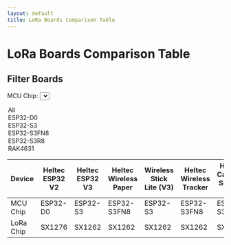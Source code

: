 ```yaml
---
layout: default
title: LoRa Boards Comparison Table
---
```


# LoRa Boards Comparison Table

## Filter Boards

<label for="mcuChip">MCU Chip:</label>
<select id="mcuChip" onchange="filterTable()">
  <option value="">All</option>
  <option value="ESP32-D0">ESP32-D0</option>
  <option value="ESP32-S3">ESP32-S3</option>
  <option value="ESP32-S3FN8">ESP32-S3FN8</option>
  <option value="ESP32-S3R8">ESP32-S3R8</option>
  <option value="RAK4631">RAK4631</option>
</select>

<div style="overflow-x: auto;">
  <table id="comparisonTable">
    <thead>
      <tr>
        <th>Device</th>
        <th>Heltec ESP32 V2</th>
        <th>Heltec ESP32 V3</th>
        <th>Heltec Wireless Paper</th>
        <th>Wireless Stick Lite (V3)</th>
        <th>Heltec Wireless Tracker</th>
        <th>Heltec Capsule Sensor V3</th>
        <th>Heltec Vision Master E213</th>
        <th>Heltec Vision Master E290</th>        
        <th>T-Deck</th>
        <th>RAK nRF52840</th>
      </tr>
    </thead>
    <tbody>
      <tr>
        <td>MCU Chip</td>
        <td data-mcu="ESP32-D0">ESP32-D0</td><!--Heltec V2-->
        <td data-mcu="ESP32-S3">ESP32-S3</td><!--Heltec V3-->
        <td data-mcu="ESP32-S3FN8">ESP32-S3FN8</td><!--Wireless Paper-->
        <td data-mcu="ESP32-S3">ESP32-S3</td><!--Wireless Stick Lite-->
        <td data-mcu="ESP32-S3FN8">ESP32-S3FN8</td><!--Wireless Tracker-->
        <td data-mcu="ESP32-S3FN8">ESP32-S3FN8</td><!--Capsule Sensor V3-->
        <td data-mcu="ESP32-S3R8">ESP32-S3R8</td><!--Vision Master E213-->
        <td data-mcu="ESP32-S3R8">ESP32-S3R8</td><!--Vision Master E290--> 
        <td data-mcu="ESP32-S3">ESP32-S3</td><!--T-Deck-->
        <td data-mcu="RAK4631">RAK4631</td><!--RAKRAK19007-->
      </tr>
      <tr>
        <td>LoRa Chip</td>
        <td>SX1276</td><!--Heltec V2-->
        <td>SX1262</td><!--Heltec V3-->
        <td>SX1262</td><!--Wireless Paper-->
        <td>SX1262</td><!--Wireless Stick Lite-->
        <td>SX1262</td><!--Wireless Tracker-->
        <td>SX1262</td><!--Capsule Sensor V3-->
        <td>SX1262</td><!--Vision Master E213-->
        <td>SX1262</td><!--Vision Master E290-->         
        <td>SX1262</td><!--T-Deck-->
        <td>SX1262</td><!--RAKRAK19007-->
      </tr>
      <!-- Add other rows as needed -->
    </tbody>
  </table>
</div>

<script>
  function filterTable() {
    var mcuChip = document.getElementById('mcuChip').value;
    var table = document.getElementById('comparisonTable');
    var rows = table.getElementsByTagName('tr');

    for (var i = 1; i < rows.length; i++) {
      var cells = rows[i].getElementsByTagName('td');
      var showRow = false;

      for (var j = 1; j < cells.length; j++) {
        if (cells[j].getAttribute('data-mcu') === mcuChip || mcuChip === "") {
          showRow = true;
          break;
        }
      }

      rows[i].style.display = showRow ? "" : "none";
    }
  }
</script>
